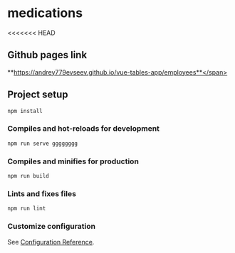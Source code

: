 # medications

<<<<<<< HEAD

## Github pages link

<span>**https://andrey779evseev.github.io/vue-tables-app/employees**</span>

## Project setup

```
npm install
```

### Compiles and hot-reloads for development

```
npm run serve gggggggg
```

### Compiles and minifies for production

```
npm run build
```

### Lints and fixes files

```
npm run lint
```

### Customize configuration

See [Configuration Reference](https://cli.vuejs.org/config/).
